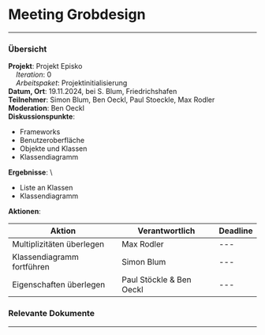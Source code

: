 # Meeting Grobdesign

---

### Übersicht

**Projekt**: Projekt Episko \
&nbsp;&nbsp;&nbsp;&nbsp;_Iteration_: 0 \
&nbsp;&nbsp;&nbsp;&nbsp;_Arbeitspaket_: Projektinitialisierung \
**Datum, Ort**: 19.11.2024, bei S. Blum, Friedrichshafen \
**Teilnehmer**: Simon Blum, Ben Oeckl, Paul Stoeckle, Max Rodler \
**Moderation**: Ben Oeckl\
**Diskussionspunkte**:

- Frameworks
- Benutzeroberfläche
- Objekte und Klassen
- Klassendiagramm

**Ergebnisse**: \

- Liste an Klassen
- Klassendiagramm

**Aktionen**:

| Aktion                    | Verantwortlich | Deadline |
|---------------------------|----------------|----------|
| Multiplizitäten überlegen | Max Rodler     | ---      |
| Klassendiagramm fortführen    | Simon Blum     | ---      |
| Eigenschaften überlegen   | Paul Stöckle & Ben Oeckl     | ---      |

### Relevante Dokumente

---
